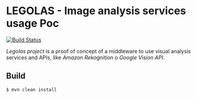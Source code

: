 LEGOLAS - Image analysis services usage Poc
===========================================
[![Build Status](https://travis-ci.org/jomoespe/legolas.svg?branch=master)](https://travis-ci.org/jomoespe/legolas)

*Legolas project* is a proof of concept of a middleware to use visual analysis services and APIs, like *Amazon Rekognition* o *Google Vision API*.


Build 
-----

    $ mvn clean install
